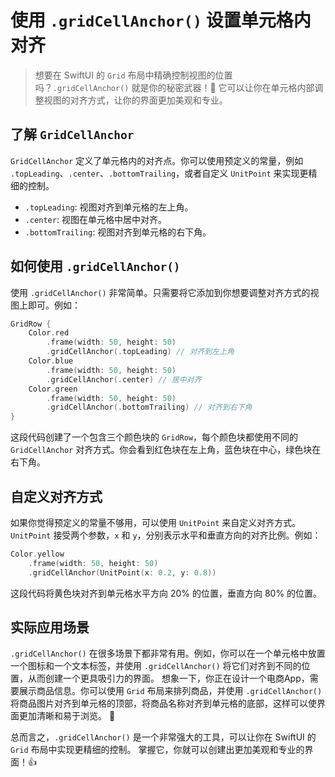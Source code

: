 ﻿# 使用 `.gridCellAnchor()` 设置单元格内对齐

> 想要在 SwiftUI 的 `Grid` 布局中精确控制视图的位置吗？`.gridCellAnchor()` 就是你的秘密武器！🚀 它可以让你在单元格内部调整视图的对齐方式，让你的界面更加美观和专业。

## 了解 `GridCellAnchor`

`GridCellAnchor` 定义了单元格内的对齐点。你可以使用预定义的常量，例如 `.topLeading`、`.center`、`.bottomTrailing`，或者自定义 `UnitPoint` 来实现更精细的控制。

*   `.topLeading`: 视图对齐到单元格的左上角。
*   `.center`: 视图在单元格中居中对齐。
*   `.bottomTrailing`: 视图对齐到单元格的右下角。

## 如何使用 `.gridCellAnchor()`

使用 `.gridCellAnchor()` 非常简单。只需要将它添加到你想要调整对齐方式的视图上即可。例如：

```swift
GridRow {
    Color.red
        .frame(width: 50, height: 50)
        .gridCellAnchor(.topLeading) // 对齐到左上角
    Color.blue
        .frame(width: 50, height: 50)
        .gridCellAnchor(.center) // 居中对齐
    Color.green
        .frame(width: 50, height: 50)
        .gridCellAnchor(.bottomTrailing) // 对齐到右下角
}
```

这段代码创建了一个包含三个颜色块的 `GridRow`，每个颜色块都使用不同的 `GridCellAnchor` 对齐方式。你会看到红色块在左上角，蓝色块在中心，绿色块在右下角。

## 自定义对齐方式

如果你觉得预定义的常量不够用，可以使用 `UnitPoint` 来自定义对齐方式。`UnitPoint` 接受两个参数，`x` 和 `y`，分别表示水平和垂直方向的对齐比例。例如：

```swift
Color.yellow
    .frame(width: 50, height: 50)
    .gridCellAnchor(UnitPoint(x: 0.2, y: 0.8))
```

这段代码将黄色块对齐到单元格水平方向 20% 的位置，垂直方向 80% 的位置。

## 实际应用场景

`.gridCellAnchor()` 在很多场景下都非常有用。例如，你可以在一个单元格中放置一个图标和一个文本标签，并使用 `.gridCellAnchor()` 将它们对齐到不同的位置，从而创建一个更具吸引力的界面。 想象一下，你正在设计一个电商App，需要展示商品信息。你可以使用 `Grid` 布局来排列商品，并使用 `.gridCellAnchor()` 将商品图片对齐到单元格的顶部，将商品名称对齐到单元格的底部，这样可以使界面更加清晰和易于浏览。 🤩

总而言之，`.gridCellAnchor()` 是一个非常强大的工具，可以让你在 SwiftUI 的 `Grid` 布局中实现更精细的控制。 掌握它，你就可以创建出更加美观和专业的界面！👍


